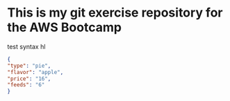 # This is my git exercise repository for the AWS Bootcamp

test syntax hl

``` json
{
"type": "pie", 
"flavor": "apple", 
"price": "16", 
"feeds": "6"
}
```
